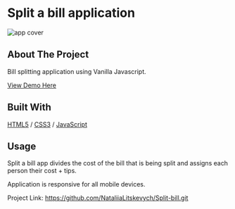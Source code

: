 <div>
  <h1>Split a bill application</h1> 
  <img src="split-bill.png" alt="app cover" width="auto">
</div>

<!-- ABOUT THE PROJECT -->
## About The Project
Bill splitting application using Vanilla Javascript.

  <p>
    <a href="https://split-bill-nataliia-litskevych.netlify.app/">View Demo Here</a>
  </p>

## Built With

[HTML5](https://www.w3schools.com/html/) / [CSS3](https://www.w3schools.com/css/) / [JavaScript](https://www.w3schools.com/js/)
 
<!-- USAGE EXAMPLES -->
## Usage
<p>Split a bill app divides the cost of the bill that is being split and assigns each person their cost + tips.</p>
<p>Application is responsive for all mobile devices.</p>

Project Link: https://github.com/NataliiaLitskevych/Split-bill.git
